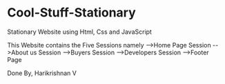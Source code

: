 # Cool-Stuff-Stationary
Stationary Website using Html, Css and JavaScript

This Website contains the Five Sessions namely
	-->Home Page Session
	-->About us Session
	-->Buyers Session
	-->Developers Session
	-->Footer Page

Done By, Harikrishnan V
